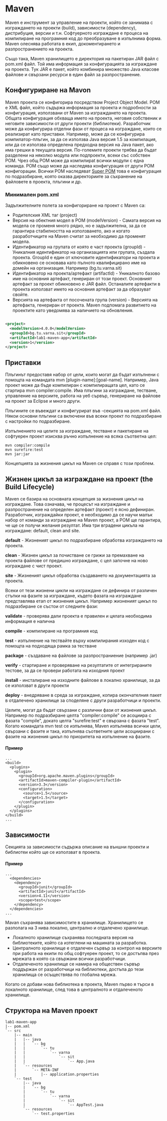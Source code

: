 # Maven

Maven е инструмент за управление на проекти, който се занимава с изграждането на проекти (build), зависимости (dependency), дистрибуция, версии и т.н. 
Софтуерното изграждане е процеса на компилиране на програмния код до преобразуване в изпълнима форма.
Maven олеснява работата в екип, докоментирането и разпространението на проекта. 

Също така, Maven хранилището е директория на пакетиран JAR файл с pom.xml файл. 
Той има информация за конфигурацията за изграждане на проекта. 
Тук JAR е пакет, който комбинира множество Java класове файлове и свързани ресурси в един файл за разпространение.

## Конфигуриране на Mavon

Maven проекта се конфигорира посредством Project Object Model. POM е XML файл, който съдържа информация за проекта и подробности за конфигурация, използвани от Maven за изграждането на проекта.
Общата конфигурация обхваща името на проекта, неговия собственик и неговите зависимости от други проекти (библиотеки). 
Разработчик може да конфигурира отделни фази от процеса на изграждане, които се реализират като приставки. 
Например, може да се конфигурира компилатор-плъгин, за да се използва Java версия 1.5 за компилация, или да се използва определена предходна версия на Java пакет, ако има грешки в текущата версия.
По-големите проекти трябва да бъдат разделени на няколко модула или подпроекти, всеки със собствен POM. 
Чрез общ POM може да компилираt всички модули с една команда. POM също може да наследява конфигурация от други POM конфигорации. 
Всички POM наследяват [Super POM](pom.xml) това е конфигурация по подразбиране, която оказва директориите за съхранение на файловете в проекта, плъгини и др.

### Минимален pom.xml

Задължителните полета за конфигориране на проект с Maven са:

- Родителския XML таг (project)
- Версия на обектния модел в POM (modelVersion) - Самата версия на модела се променя много рядко, но е задължителна, за да се гарантира стабилността на използването, ако и когато разработчиците на Maven считат за необходимо да променят модела.
- Идентификатор на групата от която е част проекта (groupId) - Уникалния идентификатор на организацията или групата, създала проекта. GroupId е един от ключовите идентификатори на проекта и обикновено се основава като пълното квалифицирано име на домейн на организация. Например (bg.tu.varna.sit)
- Идентификатор на проекта/артефакт (artifactId) - Уникалното базово име на основния артефакт, генериран от този проект. Основният артефакт за проект обикновено е JAR файл. Останалите артефакти в проекта използват името на основния артефакт за да образуват свойте.
- Версията на артефакта от посочената група (version) - Версията на артефакта, генериран от проекта. Maven подпомага развитието на проектите като уведомява за наличието на обновления.

```pom.xml

<project>
  <modelVersion>4.0.0</modelVersion>
  <groupId>bg.tu.varna.sit</groupId>
  <artifactId>lab1-maven-app</artifactId>
  <version>1</version>
</project>

```

## Приставки

Плъгинът предоставя набор от цели, които могат да бъдат изпълнени с помощта на командата mvn [plugin-name]:[goal-name]. Например, Java проект може да бъде компилиран с компилиращата цел, като се стартира mvn compiler:compile.
Има плъгини за изграждане, тестване, управление на версиите, работа на уеб сървър, генериране на файлове на проект за Eclipse и много други. 

Плъгините се въвеждат и конфигурират във <plugins> -секцията на pom.xml файл. Някои основни плъгини са включени във всеки проект по подразбиране с настройки по подразбиране. 
  
Изпълнението на целите за изграждане, тестване и пакетиране на софтуерен проект изисква ръчно изпълнение на всяка съответна цел:

```mvn
mvn compiler:compile
mvn surefire:test
mvn jar:jar
```

Концепцията за жизнения цикъл на Maven се справя с този проблем.

## Жизнен цикъл за изграждане на проект (the Build Lifecycle)

Maven се базира на основната концепция за жизнения цикъл на изграждане. Това означава, че процесът на изграждане и разпространение на определен артефакт (проект) е ясно дефиниран.
Разработчик, изграждайки проект, е необходимо да се научи малък набор от команди за изграждане на Maven проект, а POM ще гарантира, че ще се получи желания резултат.
Има три вградени цикъла на изграждане: default, clean and site.

<b>default</b> - Жизненият цикъл по подразбиране обработва изграждането на проектa.

<b>clean</b> - Жизнен цикъл за почистване се грижи за премахване на проекта файлове от предишно изграждане, с цел започне на ново изграждане с чист проект.

<b>site</b> - Жизненият цикъл обработва създаването на документацията за проекта.

Всеки от тези жизнени цикли на изграждане се дефинира от различен стъпки на фазите за изграждане, където фазата на изграждане представлява етап от жизнения цикъл. Например жизненият цикъл по подразбиране се състои от следните фази:

<b>validate</b> - проверява дали проекта е правилен и цялата необходима информация е налична

<b>compile</b> - компилиране на програмния код

<b>test</b> - изпълнение на тествайте върху компилирания изходен код с помощта на подходяща рамка за тестване

<b>package</b> - създаване на файлове за разпространиение (например .jar)

<b>verify</b> - стартиране и проверяване на резултатите от интегрираните тестове, за да се провери работата на изходния проект

<b>install</b> - инсталиране на изходните файлове в локално хранилище, за да се използват в други проекти

<b>deploy</b> - внедряване в среда за изграждане, копира окончателния пакет в отдалечено хранилище за споделяне с други разработчици и проекти.

Целите, могат да бъдат свързани с различни фази от жизнения цикъл. Например по подразбиране целта "compiler:compile" се асоциира с фазата "compile", докато целта "surefire:test" е свързана с фазата "test". Когато командата mvn test се изпълнява, Maven изпълнява всички цели, свързани с фазите и така, изпълнява съответните цели асоциирани с фазите на жизнения цикъл по приоритета на изпълнение на фазите.

#### Пример

```mvn
...
<build>
  <plugins>
    <plugin>
      <groupId>org.apache.maven.plugins</groupId>
      <artifactId>maven-compiler-plugin</artifactId>
      <version>3.3</version>
      <configuration>
        <source>1.5</source>
        <target>1.5</target>
      </configuration>
    </plugin>
  </plugins>
</build>
...
```

## Зависимости

Секцията за зависимости съдържа описание на външни проекти и библиотеи който ще се използват в проекта.

#### Пример

```mvn
...
  <dependencies>
    <dependency>
      <groupId>junit</groupId>
      <artifactId>junit</artifactId>
      <version>4.11</version>
      <scope>test</scope>
    </dependency>
  </dependencies>
...
```

Mavan съхранява зависимостите в хранилище. Хранилището се разполага на 3 нива локално, централно и отдалечено хранилище. 
- Локалното хранилище съхранява последната версия на библиотеките, който са изтеглени на машината за разработка. 
- Централното хранилище е отдалечен сървър за контрол на версиите при работа на екипи по общ софтуерен проект, то се достъпва през мрежата в която са свържани всички разработчици.
- Отдалеченото хранилище се намира на обществен сървър поддържан от разработчици на библиотеки, достъпа до тези хранилища се осъществява по глобална мрежа. 

Когато се добави нова библиотека в проекта, Maven първо я търси в локалното хранилище, след това в централното и отдалеченото хранилище. 


## Структора на Maven проект

```
lab1-maven-app
|-- pom.xml
`-- src
    |-- main
    |   |-- java
    |   |   `-- bg
    |   |       `-- tu
    |   |           `-- varna
    |   |               `-- sit
    |   |                   `-- App.java
    |   `-- resources
    |       `-- META-INF
    |           |-- application.properties
    `-- test
        |-- java
        |   `-- bg
        |       `-- tu
        |           `-- varna
        |               `-- sit
        |                   `-- AppTest.java
        `-- resources
            `-- test.properties
```
